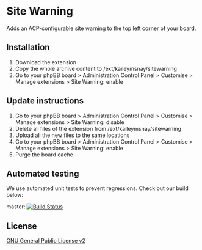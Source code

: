 # Site Warning

Adds an ACP-configurable site warning to the top left corner of your board.

## Installation

1. Download the extension
2. Copy the whole archive content to /ext/kaileymsnay/sitewarning
3. Go to your phpBB board > Administration Control Panel > Customise > Manage extensions > Site Warning: enable

## Update instructions

1. Go to your phpBB board > Administration Control Panel > Customise > Manage extensions > Site Warning: disable
2. Delete all files of the extension from /ext/kaileymsnay/sitewarning
3. Upload all the new files to the same locations
4. Go to your phpBB board > Administration Control Panel > Customise > Manage extensions > Site Warning: enable
5. Purge the board cache

## Automated testing

We use automated unit tests to prevent regressions. Check out our build below:

master: [![Build Status](https://github.com/kaileymsnay/sitewarning/workflows/Tests/badge.svg)](https://github.com/kaileymsnay/sitewarning/actions)

## License

[GNU General Public License v2](license.txt)
